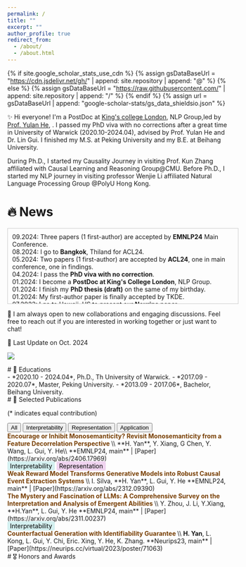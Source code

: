 ```yaml
---
permalink: /
title: ""
excerpt: ""
author_profile: true
redirect_from: 
  - /about/
  - /about.html
---
```


{% if site.google_scholar_stats_use_cdn %}
{% assign gsDataBaseUrl = "https://cdn.jsdelivr.net/gh/" | append: site.repository | append: "@" %}
{% else %}
{% assign gsDataBaseUrl = "https://raw.githubusercontent.com/" | append: site.repository | append: "/" %}
{% endif %}
{% assign url = gsDataBaseUrl | append: "google-scholar-stats/gs_data_shieldsio.json" %}

<span class='anchor' id='about-me'></span>

✨ Hi everyone! I'm a PostDoc at [King's college London](https://kcl.ac.uk/), NLP Group,led by [Prof. Yulan He](https://sites.google.com/view/yulanhe), . I passed my PhD viva with no corrections after a great time in University of Warwick (2020.10-2024.04), advised by Prof. Yulan He and Dr. Lin Gui. I finished my M.S. at Peking University and my B.E. at Beihang University.
                
During Ph.D., I started my Causality Journey in visiting Prof. Kun Zhang affiliated with Causal Learning and Reasoning Group@CMU. Before Ph.D., I started my NLP journey in visiting professor Wenjie Li affiliated Natural Language Processing Group @PolyU Hong Kong.

# 🔥 News
<div style="border: 1px solid #ccc; padding: 10px; width: 100%; height: 150px; overflow: auto;">
09.2024: Three papers (1 first-author) are accepted by <strong>EMNLP24</strong> Main Conference.<br>
08.2024: I go to <strong>Bangkok</strong>, Thiland for ACL24. <br>
05.2024: Two papers (1 first-author) are accepted by <strong>ACL24</strong>, one in main conference, one in findings. <br>
04.2024: I pass the <strong>PhD viva with no correction</strong>. <br>
01.2024: I become a <strong>PostDoc at King's College London</strong>, NLP Group. <br>
01.2024: I finish my <strong>PhD thesis (draft)</strong> on the same of my birthday.<br>
01.2024: My first-author paper is finally accepted by TKDE. <br>
07.2023: I go to Hawaii, US to present our <strong>Neurips</strong> paper. <br>
07.2023: My first-author paper is accepted by Neurips (my neurips paper). <br>
02.2023: I go back to the UK from <strong>Abu Dhabi, UAE</strong>, finish my Machine Learning Learning trip in MBZUAI. <br>
02.2023: I attend the <strong>EMNLP23</strong> held in Abu Dhabi, to present our <strong>Computation Linguistics</strong> paper. <br>
01.2023: One paper is accepted by <strong>EACL23-findings</strong> (first time as a mentor for a master student). <br>
12.2022: Lionel Messi leads Argentina to win the World Cup championship. <br>
10.2022: I start to be a funded visit student in Machine Learning, Department at <strong>MBZUAI</strong>, Abu Dhabi, UAE, advised by Prof. <a href="https://www.andrew.cmu.edu/user/kunz1/"> Kun Zhang </a>.  <br>
08.2022: I go to <strong>Eindhoven</strong>, NetherLand to present our UAI paper. <br>
05.2022: My first-author paper is accepted by <strong>UAI23</strong> (my first ML paper)  <br>
05.2022: My first-author paper is accepted by <strong>UAI23</strong> (my first ML paper) <br>
05.2021: The first time! My first-author paper is accepted by <strong>ACL21 Oral</strong> A super encouragement in my early PhD career.<br>
10.2020: I start my PhD journey at University of Warwick. <br>
</div>

🚀 I am always open to new collaborations and engaging discussions. Feel free to reach out if you are interested in working together or just want to chat!

🔔 Last Update on Oct. 2024

<a href='[https://scholar.google.com/citations?user=YmWi1lgAAAAJ](https://scholar.google.com/citations?user=YmWi1lgAAAAJ)'><img src="https://img.shields.io/endpoint?url={{ url | url_encode }}&logo=Google%20Scholar&labelColor=f6f6f6&color=9cf&style=flat&label=citations"></a>

<div id="educations" markdown="1"> 
# 📖 Educations
</div>
- *2020.10 - 2024.04*, Ph.D., Th University of Warwick.
- *2017.09 - 2020.07*, Master, Peking University.
- *2013.09 - 2017.06*, Bachelor, Beihang University.

<div id="publications" markdown="1"> 
# 📝 Selected Publications
</div>

(* indicates equal contribution)

<!-- Filter Buttons -->
<div id="filter-container">
  <button class="filter-btn" onclick="filterPubs('all')">All</button>
  <button class="filter-btn" onclick="filterPubs('interpretability')">Interpretability</button>
  <button class="filter-btn" onclick="filterPubs('representation')">Representation</button>
  <button class="filter-btn" onclick="filterPubs('application')">Application</button>
</div>

<div class='paper-box-text' markdown="1">
<b style="color:#783F04;">Encourage or Inhibit Monosemanticity? Revisit Monosemanticity from a Feature Decorrelation Perspective
</b>
\\
**H. Yan**, Y. Xiang, G Chen, Y. Wang, L. Gui, Y. He\\
**EMNLP24, main** |  [Paper](https://arxiv.org/abs/2406.17969)
<br>
<span style="background-color: #d4f0f0; color: #000; padding: 2px 6px; border-radius: 4px;">Interpretability</span>  
<span style="background-color: #f0d4f0; color: #000; padding: 2px 6px; border-radius: 4px;">Representation</span>  
<br>
  
</div>

<div class='paper-box-text' markdown="1">
<b style="color:#783F04;"> Weak Reward Model Transforms Generative Models into Robust Causal Event Extraction Systems
</b>
\\
I. Silva, **H. Yan**, L. Gui, Y. He
**EMNLP24, main** |  [Paper](https://arxiv.org/abs/2312.09390) 
</div>

<div class='paper-box-text' markdown="1">
<b style="color:#783F04;"> The Mystery and Fascination of LLMs: A Comprehensive Survey on the Interpretation and Analysis of Emergent Abilities
</b>
\\
Y. Zhou, J. Li, Y.Xiang, **H.Yan**, L. Gui, Y. He
**EMNLP24, main** |  [Paper](https://arxiv.org/abs/2311.00237) <br>
<span style="background-color: #d4f0f0; color: #000; padding: 2px 6px; border-radius: 4px;">Interpretability</span>  
<br>
</div>

<div class='paper-box-text' markdown="1">
<b style="color:#783F04;"> Counterfactual Generation with Identifiability Guarantee
</b>
\\
<strong>H. Yan</strong>, L. Kong, L. Gui, Y. Chi, Eric. Xing, Y. He, K. Zhang.
**Neurips23, main** |  [Paper](https://neurips.cc/virtual/2023/poster/71063) 
</div>



<div id="honors" markdown="1"> 
# 🎖 Honors and Awards
</div>
